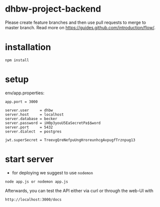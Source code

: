 # dhbw-project-backend

Please create feature branches and then use pull requests to merge to master branch.
Read more on https://guides.github.com/introduction/flow/.

# installation
```
npm install
```

# setup
env/app.properties:
```
app.port = 3000

server.user     = dhbw
server.host     = localhost
server.database = becker
server.password = iH0p3youU5EaSecretPa$$word
server.port     = 5432
server.dialect  = postgres

jwt.superSecret = TreevgQreNefpuUngHroreunhcgAvpugfTrznpug13
```

# start server
- for deploying we suggest to use `nodemon` 
```
node app.js or nodemon app.js
```
Afterwards, you can test the API either via curl or through the web-UI with 
```
http://localhost:3000/docs
``` 
